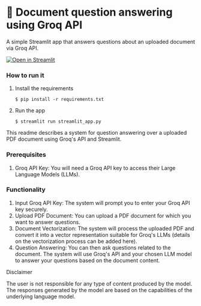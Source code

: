 # 📄 Document question answering using Groq API

A simple Streamlit app that answers questions about an uploaded document via Groq API.

[![Open in Streamlit](https://static.streamlit.io/badges/streamlit_badge_black_white.svg)](https://document-questionnanswer-groq.streamlit.app/)

### How to run it

1. Install the requirements

   ```
   $ pip install -r requirements.txt
   ```

2. Run the app

   ```
   $ streamlit run streamlit_app.py
   ```

This readme describes a system for question answering over a uploaded PDF document using Groq's API and Streamlit.

### Prerequisites
1. Groq API Key: You will need a Groq API key to access their Large Language Models (LLMs).

### Functionality
1. Input Groq API Key: The system will prompt you to enter your Groq API key securely.
2. Upload PDF Document: You can upload a PDF document for which you want to answer questions.
3. Document Vectorization: The system will process the uploaded PDF and convert it into a vector representation suitable for Groq's LLMs (details on the vectorization process can be added here).
4. Question Answering: You can then ask questions related to the document. The system will use Groq's API and your chosen LLM model to answer your questions based on the document content.

Disclaimer

The user is not responsible for any type of content produced by the model. The responses generated by the model are based on the capabilities of the underlying language model.
